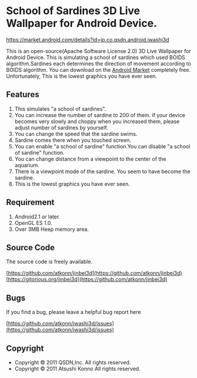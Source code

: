 School of Sardines 3D Live Wallpaper for Android Device.
========================================================

https://market.android.com/details?id=jp.co.qsdn.android.iwashi3d

This is an open-source(Apache Software License 2.0)  3D Live Wallpaper for Android Device.
This is simulating a school of sardines which used BOIDS algorithm.Sardines each determines the direction of movement according to BOIDS algorithm.
You can download on the [Android Market](https://market.android.com/details?id=jp.co.qsdn.android.iwashi3d) completely free.
Unfortunately, This is the lowest graphics you have ever seen.


Features
--------
1. This simulates "a school of sardines".
2. You can increase the number of sardine to 200 of them. if your device becomes very slowly and choppy when you increased them, please adjust number of sardines by yourself.
3. You can change the speed that the sardine swims.
4. Sardine comes there when you touched screen.
5. You can enable "a school of sardine" function.You can disable "a school of sardine" function.
6. You can change distance from a viewpoint to the center of the aquarium.
7. There is a viewpoint mode of the sardine. You seem to have become the sardine.
8. This is the lowest graphics you have ever seen.

Requirement
-----------
1. Android2.1 or later.
2. OpenGL ES 1.0.
3. Over 3MB Heep memory area.


Source Code
-----------
The source code is freely available.

[https://github.com/atkonn/jinbei3d](https://github.com/atkonn/jinbei3d)
[https://gitorious.org/jinbei3d](https://github.com/atkonn/jinbei3d)


Bugs
----
If you find a bug, please leave a helpful bug report here

[https://github.com/atkonn/iwashi3d/issues](https://github.com/atkonn/iwashi3d/issues)


Copyright
---------
  * Copyright &copy; 2011 QSDN,Inc. All rights reserved.
  * Copyright &copy; 2011 Atsushi Konno All rights reserved.

